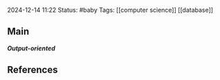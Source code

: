 2024-12-14 11:22
Status: #baby
Tags: [[computer science]] [[database]] 
## Main
***Output-oriented***

## References


